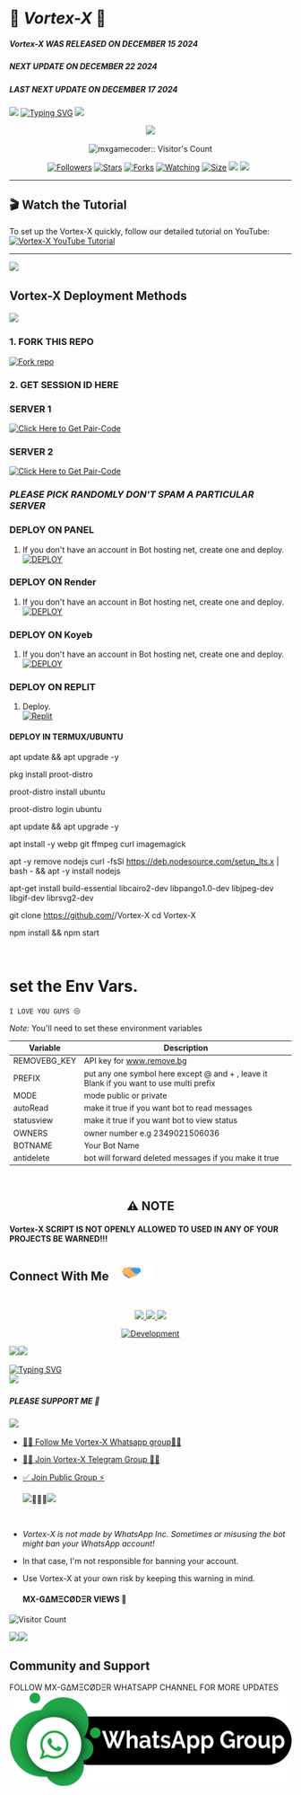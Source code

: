 # 🙂 *Vortex-X* 🥺

##### Vortex-X WAS RELEASED ON DECEMBER 15 2024

##### NEXT UPDATE ON DECEMBER 22 2024

##### LAST NEXT UPDATE ON DECEMBER 17 2024

<a><img src='https://i.imgur.com/LyHic3i.gif'/></a>
[![Typing SVG](https://readme-typing-svg.demolab.com?font=Fira+Code&pause=1000&width=435&lines=VORTEX-X+IS+AN+INTELLIGENT+ASSISTANT;MULTI-DEVICES+WHATSAPP+BOT;RELEASE+ON+December+15+2024;MX-+GΔMΞCØDΞR+Lead+and+Developer+🤔;Chatgpt+Assistant)](https://git.io/typing-svg)
<a><img src='https://i.imgur.com/LyHic3i.gif'/></a>

<p align="center">
<img src="https://i.imgur.com/BsrFTze.jpeg"/> 
<p align="center"><img src="https://profile-counter.glitch.me/{mxgamecoder}/count.svg" alt="mxgamecoder:: Visitor's Count" /></p>
<p align="center">
<a href="https://github.com/mxgamecoder/followers"><img title="Followers" src="https://img.shields.io/github/followers/mxgamecoder?color=red&style=flat-square"></a>
<a href="https://github.com/mxgamecoder/Vortex-X/stargazers/"><img title="Stars" src="https://img.shields.io/github/stars/mxgamecoder/Vortex-X?color=blue&style=flat-square"></a>
<a href="https://github.com/mxgamecoder/Vortex-X/network/members"><img title="Forks" src="https://img.shields.io/github/forks/mxgamecoder/Vortex-X?color=red&style=flat-square"></a>
<a href="https://github.com/mxgamecoder/Vortex-X/watchers"><img title="Watching" src="https://img.shields.io/github/watchers/mxgamecoder/Vortex-X?label=Watchers&color=blue&style=flat-square"></a>
<a href="https://github.com/mxgamecoder/Vortex-X"><img title="Size" src="https://img.shields.io/github/repo-size/mxgamecoder/Vortex-X?style=flat-square&color=green"></a>
<a href="https://hits.seeyoufarm.com"><img src="https://hits.seeyoufarm.com/api/count/incr/badge.svg?url=https%3A%2F%2Fgithub.com%2Fmxgamecoder%2FVortex-X&count_bg=%2379C83D&title_bg=%23555555&icon=probot.svg&icon_color=%2300FF6D&title=hits&edge_flat=false"/></a>
<a href="https://github.com/mxgamecoder/mxgamecoder/graphs/commit-activity"><img height="20" src="https://img.shields.io/badge/Maintained%3F-yes-green.svg"></a>&nbsp;&nbsp;
</p>


----


## 🎬 Watch the Tutorial

To set up the Vortex-X quickly, follow our detailed tutorial on YouTube:
[![Vortex-X YouTube Tutorial](https://img.shields.io/badge/YouTube-Watch%20Tutorial-red?style=for-the-badge&logo=youtube)](https://youtube.com/@mxgamecoder?si=fQfOCM3jvDplLU4d)

---


<p align='center'>
    </p>
<a><img src='https://i.imgur.com/LyHic3i.gif'/></a> 

## Vortex-X Deployment Methods

<a><img src='https://i.imgur.com/LyHic3i.gif'/></a>
<p align="center">

 

### 1. FORK THIS REPO

<a href='https://github.com/mxgamecoder/Vortex-X/fork' target="_blank"><img alt='Fork repo' src='https://img.shields.io/badge/Fork This Repo-black?style=for-the-badge&logo=git&logoColor=white'/></a>

### 2. GET SESSION ID HERE

### SERVER 1
 
<a href="https://replit.com/@ayobamiolamile1/-"><img src="https://img.shields.io/badge/PAIR_CODE-blue" alt="Click Here to Get Pair-Code" width="110"></a>


### SERVER 2
 
<a href="https://replit.com/@ayobamiolamile1/-"><img src="https://img.shields.io/badge/PAIR_CODE-blue" alt="Click Here to Get Pair-Code" width="110"></a>

### *PLEASE PICK RANDOMLY DON'T SPAM A PARTICULAR SERVER*


### DEPLOY ON PANEL 

1. If you don't have an account in Bot hosting net, create one and deploy.
    <br>
    <a href='https://bot-hosting.net/' target="_blank"><img alt='DEPLOY' src='https://img.shields.io/badge/-DEPLOY-orange?style=for-the-badge&logo=panel &logoColor=white'/></a>

### DEPLOY ON Render

1. If you don't have an account in Bot hosting net, create one and deploy.
    <br>
    <a href='https://www.render.com/' target="_blank"><img alt='DEPLOY' src='https://img.shields.io/badge/-DEPLOY-orange?style=for-the-badge&logo=render&logoColor=white'/></a>

### DEPLOY ON Koyeb

1. If you don't have an account in Bot hosting net, create one and deploy.
    <br>
    <a href='https://www.koyeb.com/' target="_blank"><img alt='DEPLOY' src='https://img.shields.io/badge/-DEPLOY-orange?style=for-the-badge&logo=koyeb&logoColor=white'/></a>
    
### DEPLOY ON REPLIT
1. Deploy.
    <br>
    <a href='https://replit.com' target="_blank"><img alt='Replit' src='https://img.shields.io/badge/-Deploy-red?style=for-the-badge&logo=replit&logoColor=white'/></a>

#### DEPLOY IN TERMUX/UBUNTU
 

apt update && apt upgrade -y


pkg install proot-distro


proot-distro install ubuntu


proot-distro login ubuntu


apt update && apt upgrade -y


apt install -y webp git ffmpeg curl imagemagick


apt -y remove nodejs
curl -fsSl https://deb.nodesource.com/setup_lts.x | bash - && apt -y install nodejs


apt-get install build-essential libcairo2-dev libpango1.0-dev libjpeg-dev libgif-dev librsvg2-dev


git clone https://github.com/<your gitHub Username>/Vortex-X
cd Vortex-X


npm install && npm start

<br>

# set the Env Vars.
    I LOVE YOU GUYS 😒
    


*Note:* You'll need to set these environment variables 

| Variable | Description 
|---|---| 
| REMOVEBG_KEY | API key for www.remove.bg | 
| PREFIX | put any one symbol here except @ and + , leave it Blank if you want to use multi prefix |
| MODE | mode public or private |
| autoRead | make it true if you want bot to read messages |
| statusview | make it true if you want bot to view status | 
| OWNERS | owner number e.g 2349021506036 | 
| BOTNAME | Your Bot Name | 
| antidelete | bot will forward deleted messages if you make it true | 
<br>
    <h2 align="center"> ⚠ NOTE  </h2>

#### Vortex-X SCRIPT IS NOT OPENLY ALLOWED TO USED IN ANY OF YOUR PROJECTS BE WARNED!!! 

## Connect With Me<img src="https://github.com/0xAbdulKhalid/0xAbdulKhalid/raw/main/assets/mdImages/handshake.gif" width ="80"></h1> 
 <br> 
<p align="center">
<a href="https://wa.me/2349021506036"><img src="https://img.shields.io/badge/Contact MX-GΔMΞCØDΞR-25D366?style=for-the-badge&logo=whatsapp&logoColor=white" />
<a href="https://whatsapp.com/channel/0029Vavz0e6E50Ugp30Z6z0W"><img src="https://img.shields.io/badge/Join Official Channel-25D366?style=for-the-badge&logo=whatsapp&logoColor=white" />
<a href="https://t.me/mxgamecoderr"><img src="https://img.shields.io/badge/Telegram-0088cc?style=for-the-badge&logo=telegram&logoColor=white" /><br>
<p align="center">
<img alt="Development" width="250" src="https://media2.giphy.com/media/W9tBvzTXkQopi/giphy.gif?cid=6c09b952xu6syi1fyqfyc04wcfk0qvqe8fd7sop136zxfjyn&ep=v1_internal_gif_by_id&rid=giphy.gif&ct=g" /> </p>
<a><img src='https://i.imgur.com/LyHic3i.gif'/></a><a><img src='https://i.imgur.com/LyHic3i.gif'/></a>



[![Typing SVG](https://readme-typing-svg.demolab.com?font=Fira+Code&pause=1000&width=435&lines=VORTEX-X+IS+AN+INTELLIGENT+ASSISTANT;MULTI-DEVICES+WHATSAPP+BOT;RELEASE+ON+December+15+2024;MX-+GΔMΞCØDΞR+Lead+and+Developer+🤔;ChatGPT+Assistant)](https://git.io/typing-svg)
<br>
<a><img src='https://i.imgur.com/LyHic3i.gif'/></a> 
##### PLEASE SUPPORT ME 🥺
<a><img src='https://i.imgur.com/LyHic3i.gif'/></a>

* [🧑‍💻 Follow Me Vortex-X Whatsapp group🧑‍💻](https://chat.whatsapp.com/LXZ2978M9TPGzSNPZ1WfdT)

* [🧑‍💻 Join Vortex-X Telegram Group 🧑‍💻](https://t.me/mxgamecoderr)

* [✅ Join Public Group ⚡](https://chat.whatsapp.com/LXZ2978M9TPGzSNPZ1WfdT)

  <a><img src='https://i.imgur.com/LyHic3i.gif'/></a>🙂🙂🙂<a><img src='https://i.imgur.com/LyHic3i.gif'/></a>

<br>

- *Vortex-X is not made by WhatsApp Inc. Sometimes or misusing the bot might ban your WhatsApp account!*
- In that case, I'm not responsible for banning your account.
- Use Vortex-X at your own risk by keeping this warning in mind.
  
  #### MX-GΔMΞCØDΞR VIEWS 🧚
![Visitor Count](https://profile-counter.glitch.me/mxgamecoder/count.svg)

<a><img src='https://i.imgur.com/LyHic3i.gif'/></a><a><img src='https://i.imgur.com/LyHic3i.gif'/></a>

## Community and Support

FOLLOW MX-GΔMΞCØDΞR WHATSAPP CHANNEL FOR MORE UPDATES
[![JOIN WHATSAPP CHANNEL](https://raw.githubusercontent.com/Neeraj-x0/Neeraj-x0/main/photos/suddidina-join-whatsapp.png)](https://whatsapp.com/channel/0029Vavz0e6E50Ugp30Z6z0W)
